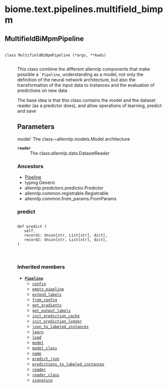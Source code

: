 # biome.text.pipelines.multifield_bimpm <Badge text="Module"/>
<dl>
<h2 id="biome.text.pipelines.multifield_bimpm.MultifieldBiMpmPipeline">MultifieldBiMpmPipeline <Badge text="Class"/></h2>
<dt>
<div class="language-python extra-class">
<pre class="language-python">
    <code>
<span class="token keyword">class</span> <span class="ident">MultifieldBiMpmPipeline</span> (*args, **kwds)</span>
    </code></pre></div>
</dt>
<dd>
<div class="desc"><p>This class combine the different allennlp components that make possible a <code>`Pipeline</code>,
understanding as a model, not only the definition of the neural network architecture,
but also the transformation of the input data to Instances and the evaluation of
predictions on new data</p>
<p>The base idea is that this class contains the model and the dataset reader (as a predictor does),
and allow operations of learning, predict and save</p>
<h2 id="parameters">Parameters</h2>
<p>model`
The class:~allennlp.models.Model architecture</p>
<dl>
<dt><strong><code>reader</code></strong></dt>
<dd>The class:allennlp.data.DatasetReader</dd>
</dl></div>
<h3>Ancestors</h3>
<ul class="hlist">
<li><a title="biome.text.pipelines.pipeline.Pipeline" href="pipeline.html#biome.text.pipelines.pipeline.Pipeline">Pipeline</a></li>
<li>typing.Generic</li>
<li>allennlp.predictors.predictor.Predictor</li>
<li>allennlp.common.registrable.Registrable</li>
<li>allennlp.common.from_params.FromParams</li>
</ul>
<dl>
<h3 id="biome.text.pipelines.multifield_bimpm.MultifieldBiMpmPipeline.predict">predict <Badge text="Method"/></h3>
<dt>
<div class="language-python extra-class">
<pre class="language-python">
<code>
<span class="token keyword">def</span> <span class="ident">predict</span> (</span>
   self,
   record1: Union[str, List[str], dict],
   record2: Union[str, List[str], dict],
) 
</code>
        </pre>
</div>
</dt>
<dd>
<div class="desc"></div>
</dd>
</dl>
<h3>Inherited members</h3>
<ul class="hlist">
<li><code><b><a title="biome.text.pipelines.pipeline.Pipeline" href="pipeline.html#biome.text.pipelines.pipeline.Pipeline">Pipeline</a></b></code>:
<ul class="hlist">
<li><code><a title="biome.text.pipelines.pipeline.Pipeline.config" href="pipeline.html#biome.text.pipelines.pipeline.Pipeline.config">config</a></code></li>
<li><code><a title="biome.text.pipelines.pipeline.Pipeline.empty_pipeline" href="pipeline.html#biome.text.pipelines.pipeline.Pipeline.empty_pipeline">empty_pipeline</a></code></li>
<li><code><a title="biome.text.pipelines.pipeline.Pipeline.extend_labels" href="pipeline.html#biome.text.pipelines.pipeline.Pipeline.extend_labels">extend_labels</a></code></li>
<li><code><a title="biome.text.pipelines.pipeline.Pipeline.from_config" href="pipeline.html#biome.text.pipelines.pipeline.Pipeline.from_config">from_config</a></code></li>
<li><code><a title="biome.text.pipelines.pipeline.Pipeline.get_gradients" href="pipeline.html#biome.text.pipelines.pipeline.Pipeline.get_gradients">get_gradients</a></code></li>
<li><code><a title="biome.text.pipelines.pipeline.Pipeline.get_output_labels" href="pipeline.html#biome.text.pipelines.pipeline.Pipeline.get_output_labels">get_output_labels</a></code></li>
<li><code><a title="biome.text.pipelines.pipeline.Pipeline.init_prediction_cache" href="pipeline.html#biome.text.pipelines.pipeline.Pipeline.init_prediction_cache">init_prediction_cache</a></code></li>
<li><code><a title="biome.text.pipelines.pipeline.Pipeline.init_prediction_logger" href="pipeline.html#biome.text.pipelines.pipeline.Pipeline.init_prediction_logger">init_prediction_logger</a></code></li>
<li><code><a title="biome.text.pipelines.pipeline.Pipeline.json_to_labeled_instances" href="pipeline.html#biome.text.pipelines.pipeline.Pipeline.json_to_labeled_instances">json_to_labeled_instances</a></code></li>
<li><code><a title="biome.text.pipelines.pipeline.Pipeline.learn" href="pipeline.html#biome.text.pipelines.pipeline.Pipeline.learn">learn</a></code></li>
<li><code><a title="biome.text.pipelines.pipeline.Pipeline.load" href="pipeline.html#biome.text.pipelines.pipeline.Pipeline.load">load</a></code></li>
<li><code><a title="biome.text.pipelines.pipeline.Pipeline.model" href="pipeline.html#biome.text.pipelines.pipeline.Pipeline.model">model</a></code></li>
<li><code><a title="biome.text.pipelines.pipeline.Pipeline.model_class" href="pipeline.html#biome.text.pipelines.pipeline.Pipeline.model_class">model_class</a></code></li>
<li><code><a title="biome.text.pipelines.pipeline.Pipeline.name" href="pipeline.html#biome.text.pipelines.pipeline.Pipeline.name">name</a></code></li>
<li><code><a title="biome.text.pipelines.pipeline.Pipeline.predict_json" href="pipeline.html#biome.text.pipelines.pipeline.Pipeline.predict_json">predict_json</a></code></li>
<li><code><a title="biome.text.pipelines.pipeline.Pipeline.predictions_to_labeled_instances" href="pipeline.html#biome.text.pipelines.pipeline.Pipeline.predictions_to_labeled_instances">predictions_to_labeled_instances</a></code></li>
<li><code><a title="biome.text.pipelines.pipeline.Pipeline.reader" href="pipeline.html#biome.text.pipelines.pipeline.Pipeline.reader">reader</a></code></li>
<li><code><a title="biome.text.pipelines.pipeline.Pipeline.reader_class" href="pipeline.html#biome.text.pipelines.pipeline.Pipeline.reader_class">reader_class</a></code></li>
<li><code><a title="biome.text.pipelines.pipeline.Pipeline.signature" href="pipeline.html#biome.text.pipelines.pipeline.Pipeline.signature">signature</a></code></li>
</ul>
</li>
</ul>
</dd>
</dl>